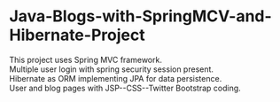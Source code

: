 # Java-Blogs-with-SpringMCV-and-Hibernate-Project

This project uses Spring MVC framework.  
Multiple user login with spring security session present.  
Hibernate as ORM implementing JPA for data persistence.  
User and blog pages with JSP--CSS--Twitter Bootstrap coding.
